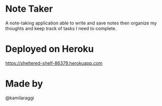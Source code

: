 # Note Taker
A note-taking application able to write and save notes
then organize my thoughts and keep track of tasks I need to complete.

# Deployed on Heroku
https://sheltered-shelf-86379.herokuapp.com

# Made by
@kamilaraggi
